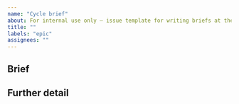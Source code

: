 ```yaml
---
name: "Cycle brief"
about: For internal use only – issue template for writing briefs at the beginning of each cycle
title: ""
labels: "epic"
assignees: ""
---
```


<!-- List the squad members as "Assignees" on the issue. You can discover everyone's GitHub usernames pinned to our team Slack channel -->

## Brief

<!-- Describe the outcome we expect to achieve working on this brief. It should also include why we are doing this work, and the expected tasks -->

## Further detail

<!-- Any extra context that might help – can include things that are out of scope, useful links, things to consider, related work, references -->
